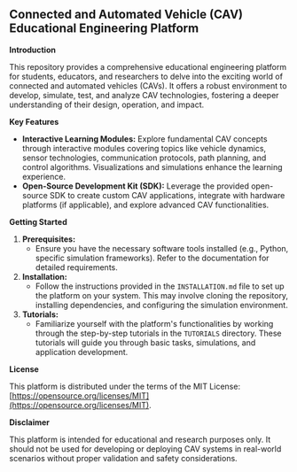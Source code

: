 ## Connected and Automated Vehicle (CAV) Educational Engineering Platform

**Introduction**

This repository provides a comprehensive educational engineering platform for students, educators, and researchers to delve into the exciting world of connected and automated vehicles (CAVs). It offers a robust environment to develop, simulate, test, and analyze CAV technologies, fostering a deeper understanding of their design, operation, and impact.

**Key Features**

* **Interactive Learning Modules:** Explore fundamental CAV concepts through interactive modules covering topics like vehicle dynamics, sensor technologies, communication protocols, path planning, and control algorithms. Visualizations and simulations enhance the learning experience.
* **Open-Source Development Kit (SDK):** Leverage the provided open-source SDK to create custom CAV applications, integrate with hardware platforms (if applicable), and explore advanced CAV functionalities.

**Getting Started**

1. **Prerequisites:**
   - Ensure you have the necessary software tools installed (e.g., Python, specific simulation frameworks). Refer to the documentation for detailed requirements.
2. **Installation:**
   - Follow the instructions provided in the `INSTALLATION.md` file to set up the platform on your system. This may involve cloning the repository, installing dependencies, and configuring the simulation environment.
3. **Tutorials:**
   - Familiarize yourself with the platform's functionalities by working through the step-by-step tutorials in the `TUTORIALS` directory. These tutorials will guide you through basic tasks, simulations, and application development.

**License**

This platform is distributed under the terms of the MIT License: [https://opensource.org/licenses/MIT](https://opensource.org/licenses/MIT).

**Disclaimer**

This platform is intended for educational and research purposes only. It should not be used for developing or deploying CAV systems in real-world scenarios without proper validation and safety considerations.
